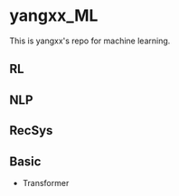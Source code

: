 # yangxx_ML

This is yangxx's repo for machine learning.

## RL

## NLP

## RecSys

## Basic

- Transformer
